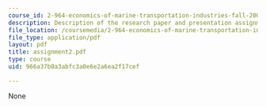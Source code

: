 ```yaml
---
course_id: 2-964-economics-of-marine-transportation-industries-fall-2006
description: Description of the research paper and presentation assignment.
file_location: /coursemedia/2-964-economics-of-marine-transportation-industries-fall-2006/966a37b0a3abfc3a0e6e2a6ea2f17cef_assignment2.pdf
file_type: application/pdf
layout: pdf
title: assignment2.pdf
type: course
uid: 966a37b0a3abfc3a0e6e2a6ea2f17cef

---
```

None